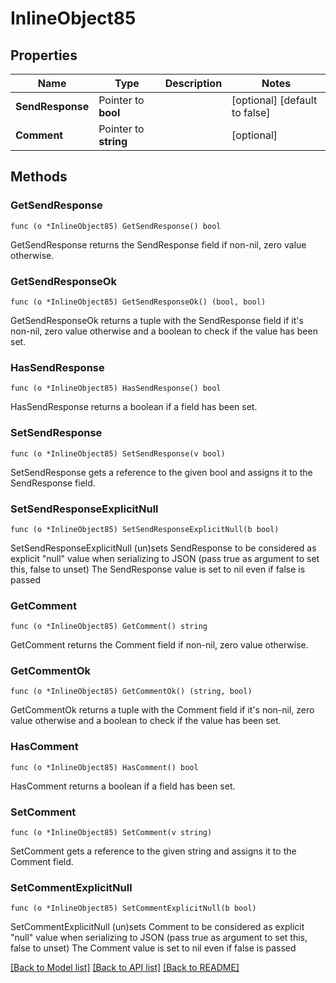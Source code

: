 # InlineObject85

## Properties

Name | Type | Description | Notes
------------ | ------------- | ------------- | -------------
**SendResponse** | Pointer to **bool** |  | [optional] [default to false]
**Comment** | Pointer to **string** |  | [optional] 

## Methods

### GetSendResponse

`func (o *InlineObject85) GetSendResponse() bool`

GetSendResponse returns the SendResponse field if non-nil, zero value otherwise.

### GetSendResponseOk

`func (o *InlineObject85) GetSendResponseOk() (bool, bool)`

GetSendResponseOk returns a tuple with the SendResponse field if it's non-nil, zero value otherwise
and a boolean to check if the value has been set.

### HasSendResponse

`func (o *InlineObject85) HasSendResponse() bool`

HasSendResponse returns a boolean if a field has been set.

### SetSendResponse

`func (o *InlineObject85) SetSendResponse(v bool)`

SetSendResponse gets a reference to the given bool and assigns it to the SendResponse field.

### SetSendResponseExplicitNull

`func (o *InlineObject85) SetSendResponseExplicitNull(b bool)`

SetSendResponseExplicitNull (un)sets SendResponse to be considered as explicit "null" value
when serializing to JSON (pass true as argument to set this, false to unset)
The SendResponse value is set to nil even if false is passed
### GetComment

`func (o *InlineObject85) GetComment() string`

GetComment returns the Comment field if non-nil, zero value otherwise.

### GetCommentOk

`func (o *InlineObject85) GetCommentOk() (string, bool)`

GetCommentOk returns a tuple with the Comment field if it's non-nil, zero value otherwise
and a boolean to check if the value has been set.

### HasComment

`func (o *InlineObject85) HasComment() bool`

HasComment returns a boolean if a field has been set.

### SetComment

`func (o *InlineObject85) SetComment(v string)`

SetComment gets a reference to the given string and assigns it to the Comment field.

### SetCommentExplicitNull

`func (o *InlineObject85) SetCommentExplicitNull(b bool)`

SetCommentExplicitNull (un)sets Comment to be considered as explicit "null" value
when serializing to JSON (pass true as argument to set this, false to unset)
The Comment value is set to nil even if false is passed

[[Back to Model list]](../README.md#documentation-for-models) [[Back to API list]](../README.md#documentation-for-api-endpoints) [[Back to README]](../README.md)



